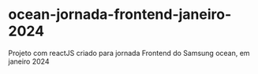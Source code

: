# ocean-jornada-frontend-janeiro-2024
Projeto com reactJS criado para jornada Frontend do Samsung ocean, em janeiro 2024
